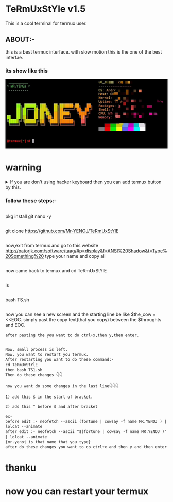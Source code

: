 # TeRmUxStYle v1.5
This is a cool terminal for termux user. 
## ABOUT:-
this is a best termux interface. with slow motion this is the one of the best interfae.
### its show like this
![](image.jpeg)
# warning
<details>
<summary> If you are don't using hacker keyboard then you can add termux button by this. 
</summary>
<pre>
Do these steps
1. pkg install nano -y
2. nano j
3. past this command:-
Bano="mkdir"
echo ""
$Bano /$HOME/.termux
echo "extra-keys = [['/','cd','$','*','UP','chmod','pkg install'],['exit','CTRL','bash','LEFT','DOWN','RIGHT','y']]" >> $HOME/.termux/termux.properties
clear
4. Then, ctrl+x, then y, then enter. 
5. Last step, bash j
</details>
</pre>




### follow these steps:-
```
```
pkg install git nano -y
```
```
git clone https://github.com/Mr-YENOJ/TeRmUxStYlE
```
```
now,exit from termux and go to this website http://patorjk.com/software/taag/#p=display&f=ANSI%20Shadow&t=Type%20Something%20
type your name and copy all 
```
```
now came back to termux and cd TeRmUxStYlE
```
```
ls
```
```
bash TS.sh
```
```
now you can see a new screen and the starting line be like $the_cow = <<EOC. simply past the copy text(that you copy) between the $throughts and EOC.
```
after pasting the you want to do ctrl+x,then y,then enter.
```
```
```
```
Now, small process is left. 
Now, you want to restart you termux. 
After restarting you want to do these command:-
cd TeRmUxStYlE
then bash TS1.sh
Then do these changes 👇👇
```
```
now you want do some changes in the last line👇👇👇 
```
```
1) add this $ in the start of bracket.
```
```
2) add this " before $ and after bracket
```
```
ex- 
before edit :- neofetch --ascii (fortune | cowsay -f name MR.YENOJ ) | lolcat --animate
after edit :- neofetch --ascii "$(fortune | cowsay -f name MR.YENOJ )" | lolcat --animate
{mr.yenoj is that name that you type}
after do these changes you want to co ctrl+x and then y and then enter
```

# thanku
# now you can restart your termux
 
